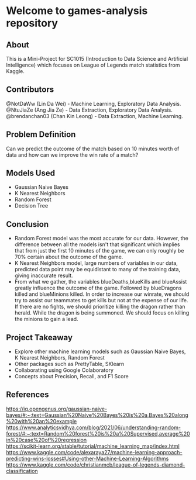 
# Welcome to games-analysis repository

## About

This is a Mini-Project for SC1015 (Introduction to Data Science and Artificial Intelligence) which focuses on League of Legends match statistics from Kaggle. 

## Contributors

@NotDaWw (Lin Da Wei) - Machine Learning, Exploratory Data Analysis.<br>
@NtuJiaZe (Ang Jia Ze) - Data Extraction, Exploratory Data Analysis.<br>
@brendanchan03 (Chan Kin Leong) - Data Extraction, Machine Learning.<br>

## Problem Definition
Can we predict the outcome of the match based on 10 minutes worth of data and how can we improve the win rate of a match?

## Models Used

- Gaussian Naive Bayes
- K Nearest Neighbors
- Random Forest
- Decision Tree

## Conclusion

- Random Forest model was the most accurate for our data. However, the difference between all the models isn't that significant which implies that from just the first 10 minutes of the game, we can only roughly be 70% certain about the outcome of the game.<br>
- K Nearest Neighbors model, large numbers of variables in our data, predicted data point may be equidistant to many of the training data, giving inaccurate result.<br>
- From what we gather, the variables blueDeaths,blueKills and blueAssist greatly influence the outcome of the game. Followed by blueDragons killed and blueMinions killed. In order to increase our winrate, we should try to assist our teammates to get kills but not at the expense of our life. If there are no fights, we should prioritize killing the dragon rather than herald. While the dragon is being summoned. We should focus on killing the minions to gain a lead. <br>
 
## Project Takeaway

- Explore other machine learning models such as Gaussian Naive Bayes, K Nearest Neighbors, Random Forest<br>
- Other packages such as PrettyTable, SKlearn<br>
- Collaborating using Google Colaboratory<br>
- Concepts about Precision, Recall, and F1 Score<br>

## References

https://iq.opengenus.org/gaussian-naive-bayes/#:~:text=Gaussian%20Naive%20Bayes%20is%20a,Bayes%20along%20with%20an%20example<br>
https://www.analyticsvidhya.com/blog/2021/06/understanding-random-forest/#:~:text=Random%20forest%20is%20a%20Supervised,average%20in%20case%20of%20regression<br>
https://scikit-learn.org/stable/tutorial/machine_learning_map/index.html<br>
https://www.kaggle.com/code/alexaraya27/machine-learning-approach-predicting-wins-losses#Using-other-Machine-Learning-Algorithms<br>
https://www.kaggle.com/code/christianmcb/league-of-legends-diamond-classification<br>
 

